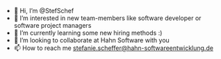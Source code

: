 - 👋 Hi, I’m @StefSchef
- 👀 I’m interested in new team-members like software developer or software project managers
- 🌱 I’m currently learning some new hiring methods :)
- 💞️ I’m looking to collaborate at Hahn Software with you
- 📫 How to reach me stefanie.scheffer@hahn-softwareentwicklung.de

<!---
StefSchef/StefSchef is a ✨ special ✨ repository because its `README.md` (this file) appears on your GitHub profile.
You can click the Preview link to take a look at your changes.
--->
